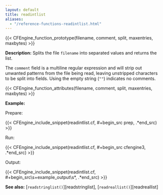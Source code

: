 ```yaml
---
layout: default
title: readintlist
aliases:
  - "/reference-functions-readintlist.html"
---
```


{{< CFEngine_function_prototype(filename, comment, split, maxentries, maxbytes) >}}

**Description:** Splits the file `filename` into separated
values and returns the list.

The `comment` field is a multiline regular expression and will strip out
unwanted patterns from the file being read, leaving unstripped characters to be
split into fields. Using the empty string (`""`) indicates no comments.

{{< CFEngine_function_attributes(filename, comment, split, maxentries, maxbytes) >}}

**Example:**

Prepare:

{{< CFEngine_include_snippet(readintlist.cf, #\+begin_src prep, .*end_src) >}}

Run:

{{< CFEngine_include_snippet(readintlist.cf, #\+begin_src cfengine3, .*end_src) >}}

Output:

{{< CFEngine_include_snippet(readintlist.cf, #\+begin_src\s+example_output\s*, .*end_src) >}}

**See also:** [`readstringlist()`][readstringlist], [`readreallist()`][readreallist]
